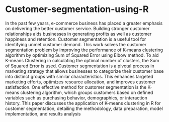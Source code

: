 # Customer-segmentation-using-R


In the past few years, e-commerce business has placed a greater emphasis on 
delivering the better customer service. Building stronger customer relationships aids
businesses in generating profits as well as customer happiness and retention. 
Customer segmentation is a useful tool for identifying unmet customer demand. This 
work solves the customer segmentation problem by improving the performance
of K-means clustering algorithm by optimizing Sum of Squared Error using Elbow 
method. To aid K-means Clustering in calculating the optimal number of clusters, the 
Sum of Squared Error is used. Customer segmentation is a pivotal process in 
marketing strategy that allows businesses to categorize their customer base into 
distinct groups with similar characteristics. This enhances targeted marketing efforts, 
optimizes resource allocation, and improves customer satisfaction. One effective 
method for customer segmentation is the K-means clustering algorithm, which groups 
customers based on defined variables such as purchasing behavior, demographics, 
or interaction history. This paper discusses the application of K-means clustering in R 
for customer segmentation, detailing the methodology, data preparation, model 
implementation, and results analysis
